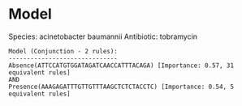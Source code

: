 
# Model

Species: acinetobacter baumannii
Antibiotic: tobramycin

```
Model (Conjunction - 2 rules):
------------------------------
Absence(ATTCCATGTGGATAGATCAACCATTTACAGA) [Importance: 0.57, 31 equivalent rules]
AND
Presence(AAAGAGATTTGTTGTTTAAGCTCTCTACCTC) [Importance: 0.54, 5 equivalent rules]

```

